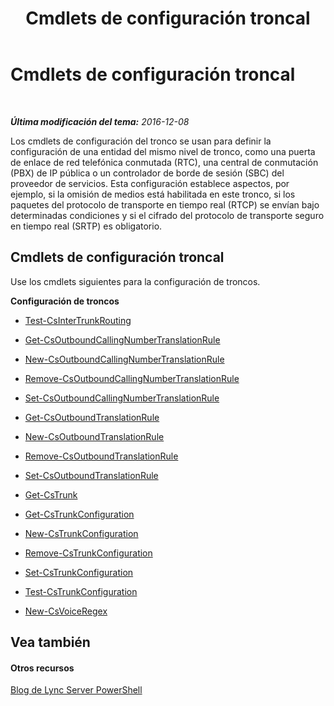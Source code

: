 ﻿---
title: Cmdlets de configuración troncal
TOCTitle: Cmdlets de configuración troncal
ms:assetid: 2c36b03a-b80f-4321-a448-6ba26b9357f8
ms:mtpsurl: https://technet.microsoft.com/es-es/library/Gg416489(v=OCS.15)
ms:contentKeyID: 48274774
ms.date: 01/07/2017
mtps_version: v=OCS.15
ms.translationtype: HT
---

# Cmdlets de configuración troncal

 

_**Última modificación del tema:** 2016-12-08_

Los cmdlets de configuración del tronco se usan para definir la configuración de una entidad del mismo nivel de tronco, como una puerta de enlace de red telefónica conmutada (RTC), una central de conmutación (PBX) de IP pública o un controlador de borde de sesión (SBC) del proveedor de servicios. Esta configuración establece aspectos, por ejemplo, si la omisión de medios está habilitada en este tronco, si los paquetes del protocolo de transporte en tiempo real (RTCP) se envían bajo determinadas condiciones y si el cifrado del protocolo de transporte seguro en tiempo real (SRTP) es obligatorio.

## Cmdlets de configuración troncal

Use los cmdlets siguientes para la configuración de troncos.

**Configuración de troncos**

  - [Test-CsInterTrunkRouting](test-csintertrunkrouting.md)

<!-- end list -->

  - [Get-CsOutboundCallingNumberTranslationRule](get-csoutboundcallingnumbertranslationrule.md)

  - [New-CsOutboundCallingNumberTranslationRule](new-csoutboundcallingnumbertranslationrule.md)

  - [Remove-CsOutboundCallingNumberTranslationRule](remove-csoutboundcallingnumbertranslationrule.md)

  - [Set-CsOutboundCallingNumberTranslationRule](set-csoutboundcallingnumbertranslationrule.md)

<!-- end list -->

  -   
    [Get-CsOutboundTranslationRule](get-csoutboundtranslationrule.md)

  -   
    [New-CsOutboundTranslationRule](new-csoutboundtranslationrule.md)

  -   
    [Remove-CsOutboundTranslationRule](remove-csoutboundtranslationrule.md)

  -   
    [Set-CsOutboundTranslationRule](set-csoutboundtranslationrule.md)

<!-- end list -->

  - [Get-CsTrunk](get-cstrunk.md)

<!-- end list -->

  -   
    [Get-CsTrunkConfiguration](get-cstrunkconfiguration.md)

  -   
    [New-CsTrunkConfiguration](new-cstrunkconfiguration.md)

  -   
    [Remove-CsTrunkConfiguration](remove-cstrunkconfiguration.md)

  -   
    [Set-CsTrunkConfiguration](set-cstrunkconfiguration.md)

  -   
    [Test-CsTrunkConfiguration](test-cstrunkconfiguration.md)

<!-- end list -->

  -   
    [New-CsVoiceRegex](new-csvoiceregex.md)

## Vea también

#### Otros recursos

[Blog de Lync Server PowerShell](http://go.microsoft.com/fwlink/?linkid=203150%26clcid=0xc0a)

